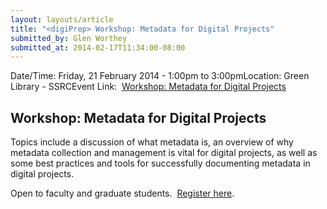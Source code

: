```yaml
---
layout: layouts/article
title: "<digiPrep> Workshop: Metadata for Digital Projects"
submitted_by: Glen Worthey
submitted_at: 2014-02-17T11:34:00-08:00
---
```



Date/Time: Friday, 21 February 2014 - 1:00pm to 3:00pmLocation: Green Library - SSRCEvent Link:  [Workshop: Metadata for Digital Projects](https://digitalhumanities.stanford.edu/digiPrep)

Workshop: Metadata for Digital Projects
---------------------------------------


Topics include a discussion of what metadata is, an overview of why metadata collection and management is vital for digital projects, as well as some best practices and tools for successfully documenting metadata in digital projects.


Open to faculty and graduate students.  [Register here](http://www.stanford.edu/~hettelj/digiPrep_reg.fb).





